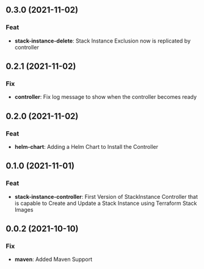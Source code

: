 ## 0.3.0 (2021-11-02)

### Feat

- **stack-instance-delete**: Stack Instance Exclusion now is replicated by controller

## 0.2.1 (2021-11-02)

### Fix

- **controller**: Fix log message to show when the controller becomes ready

## 0.2.0 (2021-11-02)

### Feat

- **helm-chart**: Adding a Helm Chart to Install the Controller

## 0.1.0 (2021-11-01)

### Feat

- **stack-instance-controller**: First Version of StackInstance Controller that is capable to Create and Update a Stack Instance using Terraform Stack Images

## 0.0.2 (2021-10-10)

### Fix

- **maven**: Added Maven Support
